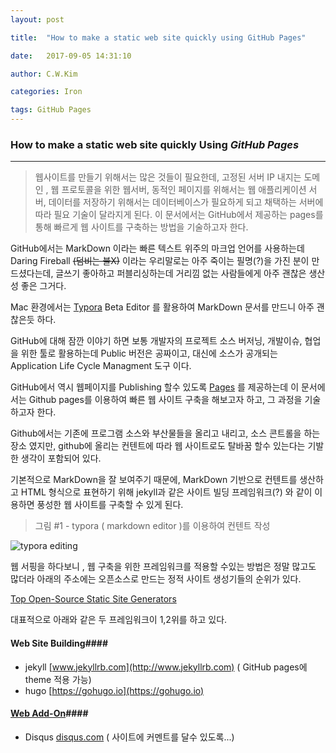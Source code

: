 ```yaml
---
layout: post

title:  "How to make a static web site quickly using GitHub Pages"

date:   2017-09-05 14:31:10

author: C.W.Kim

categories: Iron

tags: GitHub Pages
---
```




### How to make a static web site quickly Using ***GitHub Pages*** ###

---

> 웹사이트를 만들기 위해서는 많은 것들이 필요한데, 고정된 서버 IP 내지는 도메인 ,  웹 프로토콜을 위한 웹서버, 동적인 페이지를 위해서는 웹 애플리케이션 서버, 데이터를 저장하기 위해서는 데이터베이스가 필요하게 되고 채택하는 서버에 따라 필요 기술이 달라지게 된다. 이 문서에서는 GitHub에서 제공하는 pages를 통해 빠르게 웹 사이트를 구축하는 방법을 기술하고자 한다.

GitHub에서는 MarkDown 이라는 빠른 텍스트 위주의 마크업 언어를 사용하는데  Daring Fireball  ~~(덤비는 불X)~~  이라는  우리말로는 아주 죽이는 필명(?)을 가진 분이 만드셨다는데, 글쓰기 좋아하고 퍼블리싱하는데 거리낌 없는 사람들에게 아주 괜찮은 생산성 좋은 그거다.

Mac 환경에서는 [Typora](https://typora.io/) Beta Editor 를 활용하여 MarkDown 문서를 만드니 아주 괜찮은듯 하다.

GitHub에 대해 잠깐 이야기 하면 보통 개발자의 프로젝트 소스 버저닝, 개발이슈, 협업을 위한 툴로 활용하는데  Public 버전은 공짜이고, 대신에 소스가 공개되는 Application Life Cycle Managment 도구 이다. 

GitHub에서 역시 웹페이지를 Publishing 할수 있도록 [Pages](https://pages.github.com) 를 제공하는데 이 문서에서는 Github pages를 이용하여 빠른 웹 사이트 구축을 해보고자 하고, 그 과정을 기술하고자 한다.

Github에서는 기존에 프로그램 소스와 부산물들을 올리고 내리고, 소스 콘트롤을 하는 장소 였지만, github에 올리는 컨텐트에 따라 웹 사이트로도 탈바꿈 할수 있는다는 기발한 생각이  포함되어 있다. 

기본적으로 MarkDown을 잘 보여주기 때문에, MarkDown 기반으로 컨텐트를 생산하고 HTML 형식으로 표현하기 위해 jekyll과 같은 사이트 빌딩 프레임워크(?) 와 같이 이용하면 풍성한 웹 사이트를 구축할 수 있게 된다.  

> 그림 #1 - typora ( markdown editor )를 이용하여 컨텐트 작성

![typora editing](https://ironhub.github.io/assets/typorashot.png)

웹 서핑을 하다보니 , 웹 구축을 위한 프레임워크를 적용할 수있는 방법은 정말 많고도 많더라 아래의 주소에는 오픈소스로 만드는 정적 사이트 생성기들의 순위가 있다.

[Top Open-Source Static Site Generators](https://www.staticgen.com/)

대표적으로 아래와 같은 두 프레임워크이 1,2위를 하고 있다.

#### Web Site Building####

- jekyll   [www.jekyllrb.com](http://www.jekyllrb.com)  ( GitHub pages에 theme 적용 가능) 
- hugo  [https://gohugo.io](https://gohugo.io)

#### <u>Web Add-On</u>####

- ​Disqus [disqus.com](https://disqus.com) ( 사이트에 커멘트를 달수 있도록...)

  ​
